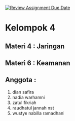 [![Review Assignment Due Date](https://classroom.github.com/assets/deadline-readme-button-24ddc0f5d75046c5622901739e7c5dd533143b0c8e959d652212380cedb1ea36.svg)](https://classroom.github.com/a/zpuF8vpS)
# Kelompok 4
## Materi 4 : Jaringan
## Materi 6 : Keamanan
## Anggota :
1. ⁠dian safira
2. ⁠nadia warhamni
3. ⁠zatul fikriah
4. raudhatul jannah nst
5. ⁠wustye nabilla ramadhani
